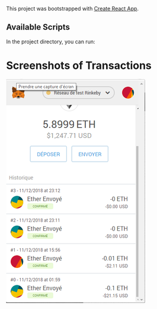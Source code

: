 This project was bootstrapped with [Create React App](https://github.com/facebook/create-react-app).

## Available Scripts

In the project directory, you can run:

# Screenshots of Transactions

![img](public/images/transactions.png)
